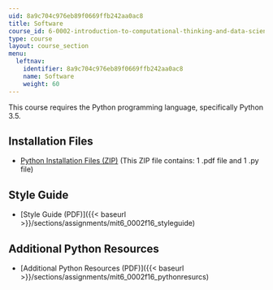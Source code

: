 ```yaml
---
uid: 8a9c704c976eb89f0669ffb242aa0ac8
title: Software
course_id: 6-0002-introduction-to-computational-thinking-and-data-science-fall-2016
type: course
layout: course_section
menu:
  leftnav:
    identifier: 8a9c704c976eb89f0669ffb242aa0ac8
    name: Software
    weight: 60
---
```


This course requires the Python programming language, specifically Python 3.5.

Installation Files
------------------

*   [Python Installation Files (ZIP)](https://open-learning-course-data-production.s3.amazonaws.com/6-0002-introduction-to-computational-thinking-and-data-science-fall-2016/7f297f6433017c280e7ae981795aba30_python-install.zip) (This ZIP file contains: 1 .pdf file and 1 .py file)

Style Guide
-----------

*   [Style Guide (PDF)]({{< baseurl >}}/sections/assignments/mit6_0002f16_styleguide)

Additional Python Resources
---------------------------

*   [Additional Python Resources (PDF)]({{< baseurl >}}/sections/assignments/mit6_0002f16_pythonresurcs)